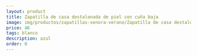 ```yaml
---
layout: product
title: Zapatilla de casa destalonada de piel con cuña baja  
image: img/productos/zapatillas-senora-verano/Zapatilla de casa destalonada de piel con cuña baja  =46 =blanco =azul =burdeos =rojo =beig =rosa - copia.webp
price: 46 
tags: blanco 
description: azul 
order: 0
---
```

